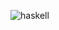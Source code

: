 ![haskell](https://user-images.githubusercontent.com/47797982/101240671-14dd5580-36f1-11eb-981b-ca054804c2d0.png)
